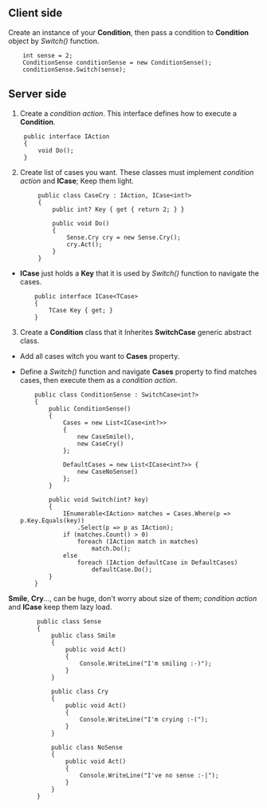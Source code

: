 ## Client side
Create an instance of your **Condition**, then pass a condition to **Condition** object by *Switch()* function.


        int sense = 2;
        ConditionSense conditionSense = new ConditionSense();
        conditionSense.Switch(sense);

## Server side
1. Create a *condition action*. This interface defines how to execute a **Condition**.

        public interface IAction
        {
            void Do();
        }

2. Create list of cases you want. These classes must implement *condition action* and **ICase**; Keep them light.



            public class CaseCry : IAction, ICase<int?>
            {
                public int? Key { get { return 2; } }

                public void Do()
                {
                    Sense.Cry cry = new Sense.Cry();
                    cry.Act();
                }
            }


  * **ICase** just holds a **Key** that it is used by *Switch()* function to navigate the cases.

            public interface ICase<TCase>
            {
                TCase Key { get; }
            }

3. Create a **Condition** class that it Inherites **SwitchCase** generic abstract class.
  * Add all cases witch you want to **Cases** property.
  * Define a *Switch()* function and navigate **Cases** property to find matches cases, then execute them as a *condition action*.

            public class ConditionSense : SwitchCase<int?>
            {
                public ConditionSense()
                {
                    Cases = new List<ICase<int?>>
                    {
                        new CaseSmile(),
                        new CaseCry()
                    };

                    DefaultCases = new List<ICase<int?>> {
                        new CaseNoSense()
                    };
                }

                public void Switch(int? key)
                {
                    IEnumerable<IAction> matches = Cases.Where(p => p.Key.Equals(key))
                        .Select(p => p as IAction);
                    if (matches.Count() > 0)
                        foreach (IAction match in matches)
                            match.Do();
                    else
                        foreach (IAction defaultCase in DefaultCases)
                            defaultCase.Do();
                }
            }

**Smile**, **Cry**..., can be huge, don't worry about size of them; *condition action* and **ICase** keep them lazy load.

            public class Sense
            {
                public class Smile
                {
                    public void Act()
                    {
                        Console.WriteLine("I'm smiling :-)");
                    }
                }

                public class Cry
                {
                    public void Act()
                    {
                        Console.WriteLine("I'm crying :-(");
                    }
                }

                public class NoSense
                {
                    public void Act()
                    {
                        Console.WriteLine("I've no sense :-|");
                    }
                }
            }
